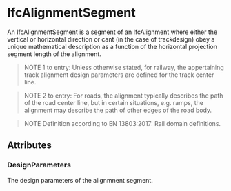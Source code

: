 # IfcAlignmentSegment

An IfcAlignmentSegment is a segment of an IfcAlignment where either the vertical or horizontal direction or cant (in the case of trackdesign) obey a unique mathematical description as a function of the horizontal projection segment length of the alignment.
<!-- end of short definition -->


> NOTE 1 to entry: Unless otherwise stated, for railway, the appertaining track alignment design parameters are defined for the track center line.

> NOTE 2 to entry: For roads, the alignment typically describes the path of the road center line, but in certain situations, e.g. ramps, the alignment may describe the path of other edges of the road body.

> NOTE Definition according to EN 13803:2017: Rail domain definitions.

## Attributes

### DesignParameters
The design parameters of the alignmnent segment.
